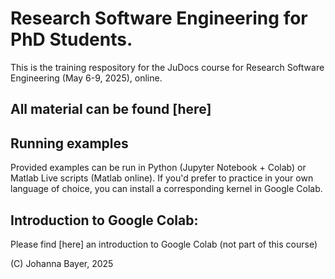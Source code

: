 # Research Software Engineering for PhD Students.

This is the training respository for the JuDocs course for Research Software Engineering (May 6-9, 2025), online.

## All material can be found [here]

## Running examples
Provided examples can be run in Python (Jupyter Notebook + Colab) or Matlab Live scripts (Matlab online).
If you'd prefer to practice in your own language of choice, you can install a corresponding kernel in Google Colab.

## Introduction to Google Colab:

Please find [here] an introduction to Google Colab (not part of this course)

(C) Johanna Bayer, 2025


